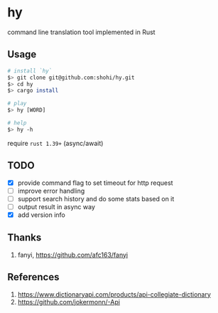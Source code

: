 # hy
command line translation tool implemented in Rust


## Usage

```bash
# install `hy`
$> git clone git@github.com:shohi/hy.git
$> cd hy
$> cargo install

# play
$> hy [WORD]

# help
$> hy -h

```

require `rust 1.39+` (async/await)

## TODO

- [x] provide command flag to set timeout for http request
- [ ] improve error handling
- [ ] support search history and do some stats based on it
- [ ] output result in async way
- [x] add version info

## Thanks

1. fanyi, <https://github.com/afc163/fanyi>


## References

1. <https://www.dictionaryapi.com/products/api-collegiate-dictionary>
2. <https://github.com/jokermonn/-Api>
